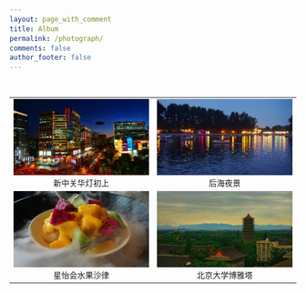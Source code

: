 ```yaml
---
layout: page_with_comment
title: Album
permalink: /photograph/
comments: false
author_footer: false
---
```


<table>
    <tr>
        <td><center><img src="/images/20190902-01.jpg" >新中关华灯初上</center></td>
        &nbsp;
        <td><center><img src="/images/20190902-02.jpg" >后海夜景</center></td>
    </tr>
    <tr>
        <td><center><img src="/images/20190902-03.jpg" >星怡会水果沙律</center></td>
        &nbsp;
        <td><center><img src="/images/20190902-04.jpg" >北京大学博雅塔</center></td>
    </tr>
</table>
